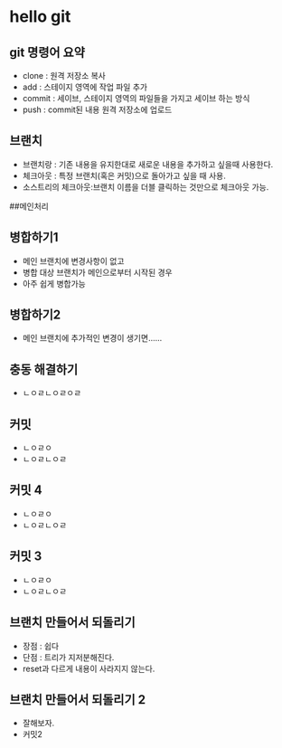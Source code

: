 # hello git

## git 명령어 요약

 - clone : 원격 저장소 복사
 - add : 스테이지 영역에 작업 파일 추가
 - commit : 세이브, 스테이지 영역의 파일들을 가지고 세이브 하는 방식
 - push : commit된 내용 원격 저장소에 업로드

 ## 브랜치
  - 브랜치랑 : 기존 내용을 유지한대로 새로운 내용을 추가하고 싶을때 사용한다.
  - 체크아웃 : 특정 브랜치(혹은 커밋)으로 돌아가고 싶을 때 사용.
  - 소스트리의 체크아웃:브랜치 이름을 더블 클릭하는 것만으로 체크아웃 가능.

##메인처리


## 병합하기1
 - 메인 브랜치에 변경사항이 없고
 - 병합 대상 브랜치가 메인으로부터 시작된 경우
 - 아주 쉽게 병합가능

 ## 병합하기2
  - 메인 브랜치에 추가적인 변경이 생기면......

 ## 충동 해결하기
  - ㄴㅇㄹㄴㅇㄹㅇㄹ

## 커밋 
 - ㄴㅇㄹㅇ
  - ㄴㅇㄹㄴㅇㄹ

## 커밋 4
 - ㄴㅇㄹㅇ
  - ㄴㅇㄹㄴㅇㄹ  
## 커밋 3
 - ㄴㅇㄹㅇ
  - ㄴㅇㄹㄴㅇㄹ

## 브랜치 만들어서 되돌리기
 - 장점 : 쉽다
 - 단점 : 트리가 지저분해진다.
 - reset과 다르게 내용이 사라지지 않는다.

## 브랜치 만들어서 되돌리기 2
 - 잘해보자.
 - 커밋2
 
